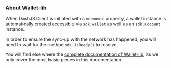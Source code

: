 ### About Wallet-lib 

When DashJS.Client is initiated with a `mnemonic` property, a wallet instance is automatically created accessible via `sdk.wallet` as well as an `sdk.account` instance. 

In order to ensure the sync-up with the network has happened, you will need to wait for the method `sdk.isReady()` to resolve. 

You will find else where the [complete documentation of Wallet-lib](https://github.com/dashevo/wallet-lib), as we only cover the most basic pieces in this documentation.
